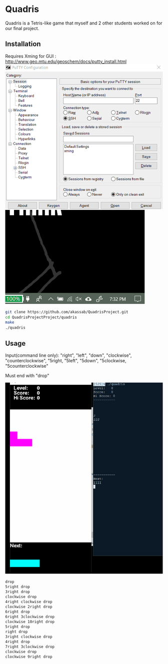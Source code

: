 
# Quadris

Quadris is a Tetris-like game that myself and 2 other students worked on for our final project. 

## Installation
Requires Xming for GUI : http://www.geo.mtu.edu/geoschem/docs/putty_install.html
![](x11Enabled.gif)
![](x11Enabled1.gif)
```bash
git clone https://github.com/akassab/QuadrisProject.git
cd QuadrisProjectProject/quadris
make
./quadris
```
## Usage
Input(command line only): 
"right", "left", "down", "clockwise", "counterclockwise", 
"5right, "5left", "5down", "5clockwise, "5counterclockwise"

Must end with "drop" 

![](example.gif)
```Shell
drop
5right drop
3right drop
clockwise drop
4right clockwise drop
clockwise 2right drop
6right drop
6right 3clockwise drop
clockwise 10right drop
5right drop
right drop
3right clockwise drop
4right drop
7right 3clockwise drop
clockwise drop
clockwise 9right drop



```

